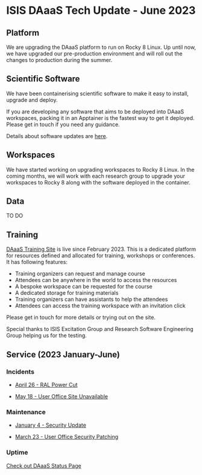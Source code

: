 # ISIS DAaaS Tech Update - June 2023

## Platform
We are upgrading the DAaaS platform to run on Rocky 8 Linux. Up until now, we have upgraded our pre-production environment and will roll out the changes to production during the summer.

## Scientific Software
We have been containerising scientific software to make it easy to install, upgrade and deploy. 

If you are developing any software that aims to be deployed into DAaaS workspaces, packing it in an Apptainer is the fastest way to get it deployed. Please get in touch if you need any guidance.

Details about software updates are [here](ScientificSoftware.md).

## Workspaces
We have started working on upgrading workspaces to Rocky 8 Linux. In the coming months, we will work with each research group to upgrade your workspaces to Rocky 8 along with the software deployed in the container.

## Data
TO DO


## Training

[DAaaS Training Site](https://training.analysis.stfc.ac.uk/) is live since February 2023. This is a dedicated platform for resources defined and allocated for training, workshops or conferences. It has following features:

- Training organizers can request and manage course
- Attendees can be anywhere in the world to access the resources
- A bespoke workspace can be requested for the course
- A dedicated storage for training materials
- Training organizers can have assistants to help the attendees
- Attendees can access the training workspace with an invitation click

Please get in touch for more details or trying out on the site.

Special thanks to ISIS Excitation Group and Research Software Engineering Group helping us for the testing.

## Service (2023 January-June)

### Incidents

- [April 26 - RAL Power Cut](https://daaas.statuspage.io/incidents/zfmjygvgv7pt)

- [May 18 - User Office Site Unavailable](https://daaas.statuspage.io/incidents/l6td526zkx1d)

### Maintenance

- [January 4 - Security Update](https://daaas.statuspage.io/incidents/pcb6f1bpszv6)

- [March 23 - User Office Security Patching](https://daaas.statuspage.io/incidents/97yrj52wnhkq)

### Uptime
[Check out DAaaS Status Page ](https://daaas.statuspage.io/uptime/wx9ylxz0swdh?page=1)



